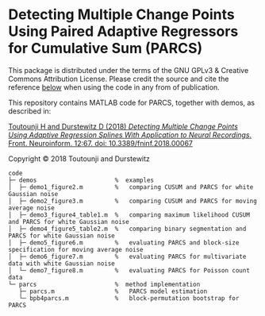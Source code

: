 # Detecting Multiple Change Points Using Paired Adaptive Regressors for Cumulative Sum (PARCS)

This package is distributed under the terms of the GNU GPLv3 & Creative Commons Attribution License. Please credit the source and cite the reference [below](https://www.frontiersin.org/articles/10.3389/fninf.2018.00067/abstract) when using the code in any from of publication.

This repository contains MATLAB code for PARCS, together with demos, as described in:

[Toutounji H and Durstewitz D (2018) *Detecting Multiple Change Points Using Adaptive Regression Splines With Application to Neural Recordings*. Front. Neuroinform. 12:67. doi: 10.3389/fninf.2018.00067](https://www.frontiersin.org/articles/10.3389/fninf.2018.00067/abstract)

Copyright © 2018 Toutounji and Durstewitz

```
code
├─ demos                      %  examples
│  ├─ demo1_figure2.m         %   comparing CUSUM and PARCS for white Gaussian noise
│  ├─ demo2_figure3.m         %   comparing CUSUM and PARCS for moving average noise
│  ├─ demo3_figure4_table1.m  %   comparing maximum likelihood CUSUM and PARCS for white Gaussian noise
│  ├─ demo4_figure5_table2.m  %   comparing binary segmentation and PARCS for white Gaussian noise
│  ├─ demo5_figure6.m         %   evaluating PARCS and block-size specification for moving average noise
│  ├─ demo6_figure7.m         %   evaluating PARCS for multivariate data with white Gaussian noise
│  └─ demo7_figure8.m         %   evaluating PARCS for Poisson count data
└─ parcs                      %  method implementation
   ├─ parcs.m                 %   PARCS model estimation
   └─ bpb4parcs.m             %   block-permutation bootstrap for PARCS
```
